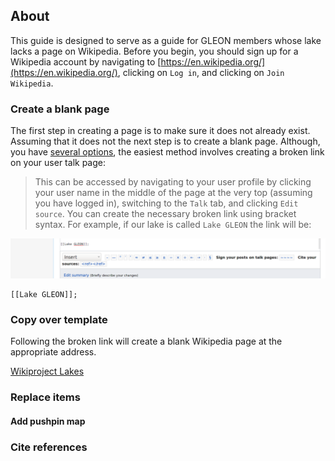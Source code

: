 ## About

This guide is designed to serve as a guide for GLEON members whose lake lacks a page on Wikipedia. Before you begin, you should sign up for a Wikipedia account by navigating to [https://en.wikipedia.org/](https://en.wikipedia.org/), clicking on `Log in`, and clicking on `Join Wikipedia`.

### Create a blank page

The first step in creating a page is to make sure it does not already exist. Assuming that it does not the next step is to create a blank page. Although, you have [several options](https://en.wikipedia.org/wiki/Wikipedia:How_to_create_a_page), the easiest method involves creating a broken link on your user talk page:

> This can be accessed by navigating to your user profile by clicking your user name in the middle of the page at the very top (assuming you have logged in), switching to the `Talk` tab, and clicking `Edit source`. You can create the necessary broken link using bracket syntax. For example, if our lake is called `Lake GLEON` the link will be:

![link code](images/link_code.png)

```
[[Lake GLEON]];
```
### Copy over template

Following the broken link will create a blank Wikipedia page at the appropriate address. 

[Wikiproject Lakes](https://en.wikipedia.org/wiki/Wikipedia:WikiProject_Lakes)

### Replace items

#### Add pushpin map

### Cite references

